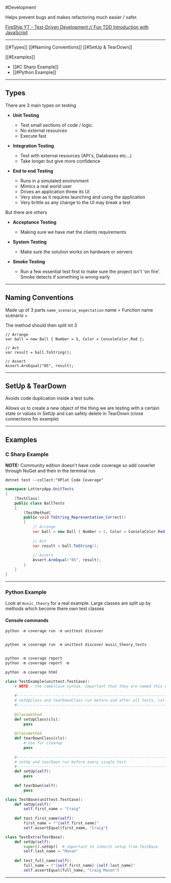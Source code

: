 #Development 

Helps prevent bugs and makes refactoring much easier / safer.

[FireShip YT - Test-Driven Development // Fun TDD Introduction with JavaScript](https://www.youtube.com/watch?v=Jv2uxzhPFl4&list=WL&index=28&t=155s)

---

[[#Types]]
[[#Naming Conventions]]
[[#SetUp & TearDown]]

[[#Examples]]
- [[#C Sharp Example]]
- [[#Python Example]]

---
## Types

There are 3 main types on testing

- **Unit Testing**
	- Test small sections of code / logic.
	- No external resources
	- Execute fast
	
- **Integration Testing**
	- Test with external resources (API's, Databases etc...) 
	- Take longer but give more confidence
	
- **End to end Testing**
	- Runs in a simulated environment
	- Mimics a real world user
	- Drives an application threw its UI
	- Very slow as it requires launching and using the application
	- Very brittle as any change to the UI may break a test

But there are others

- **Acceptance Testing**
	- Making sure we have met the clients requirements
	
- **System Testing**
	- Make sure the solution works on hardware or servers
	
- **Smoke Testing**
	- Run a few essential test first to make sure the project isn't 'on fire'. Smoke detects if something is wrong early

---
## Naming Conventions

Made up of 3 parts 
```name_scenario_expectation```
name = Function name
scenario = 

The method should then split int 3 


```
// Arrange 
var ball = new Ball { Number = 5, Color = ConsoleColor.Red }; 

// Act 
var result = ball.ToString(); 

// Assert 
Assert.AreEqual("05", result);
```

---
## SetUp & TearDown

Avoids code duplication inside a test suite.

Allows us to create a new object of the thing we are testing with a certain state or values in SetUp and can safely delete in TearDown (close connections for example)

---

## Examples

### C Sharp Example

**NOTE:** Community edition doesn't have code coverage so add coverlet through NuGet and then in the terminal run 

`dotnet test --collect:"XPlat Code Coverage"`

```C#
namespace LotteryApp.UnitTests
{
    [TestClass]
    public class BallTests
    {
        [TestMethod]
        public void ToString_Representation_Correct()
        {
			// Arrange 
			var ball = new Ball { Number = 5, Color = ConsoleColor.Red };
			
			// Act 
			var result = ball.ToString(); 
			
			// Assert 
			Assert.AreEqual("05", result);
        }
    }
}
```

---
### Python Example

Look at `music_theory` for a real example. Large classes are split up by methods which become there own test classes  
#### Console commands
```python
python -m coverage run -m unittest discover


python -m coverage run -m unittest discover music_theory_tests


python -m coverage report
python -m coverage report -m

python -m coverage html
```


```python
class TestExample(unittest.TestCase):
	# NOTE - the camelCase syntax. Important that they are named this way.
	
	#---------------------------------------------------------------------------
    # setUpClass and tearDownClass run before and after all tests, called once
    #---------------------------------------------------------------------------
    
    @classmethod
    def setUpClass(cls):
        pass
        
    @classmethod
    def tearDownClass(cls):
        # Use for cleanup
        pass
        
    #---------------------------------------------------------------------------
    # setUp and tearDown run before every single test.
    #---------------------------------------------------------------------------
    def setUp(self):
        pass
        
    def tearDown(self):
        pass
```

```Python
class TestBase(unittest.TestCase):
    def setUp(self):
        self.first_name = "Craig"
        
    def test_first_name(self):
        first_name = f"{self.first_name}"
        self.assertEqual(first_name, "Craig")

class TestExtra(TestBase):
    def setUp(self):
        super().setUp()  # important to inherit setup from TestBase
        self.last_name = "Mason"
        
    def test_full_name(self):
        full_name = f"{self.first_name} {self.last_name}"
        self.assertEqual(full_name, "Craig Mason")
```

---
